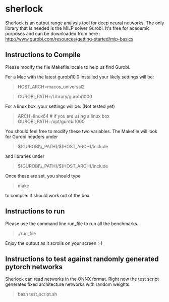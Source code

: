 # sherlock

Sherlock is an output range analysis tool for deep neural networks.
The only library that is needed is the MILP solver Gurobi. It's free
for academic purposes and can be downloaded from here :
http://www.gurobi.com/resources/getting-started/mip-basics


## Instructions to Compile

Please modify the file Makefile.locale to help us find Gurobi.

For a Mac with the latest gurobi10.0 installed your likely settings
will be:

> HOST_ARCH=macos_universal2

> GUROBI\_PATH=/Library/gurobi1000

For a linux box, your settings will be: (Not tested yet)

> ARCH=linux64 # if you are using a linux box
> GUROBI\_PATH=/opt/gurobi1000

You should feel free to modify these two variables. The Makefile will look for Gurobi headers under

> $(GUROBI\\_PATH)/$(HOST_ARCH)/include

and libraries under

> $(GUROBI\\_PATH)/$(HOST_ARCH)/include


Once these are set, you should type

> make

to compile. It should work out of the box.

## Instructions to run

Please use the command line run_file to run all the benchmarks.

> ./run_file


Enjoy the output as it scrolls on your screen :-)

## Instructions to test against randomly generated pytorch networks

Sherlock can read networks in the ONNX format. Right now the test script
generates fixed architecture networks with random weights.

> bash test_script.sh
